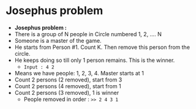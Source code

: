 # Josephus problem

- **Josephus problem :** 
- There is a group of N people in Circle numbered 1, 2, …. N
- Someone is a master of the game.
- He starts from Person #1. Count K. Then remove this person from the circle.
- He keeps doing so till only 1 person remains. This is the winner.
    - `Input : 4 2`
- Means we have people: 1, 2, 3, 4. Master starts at 1
- Count 2 persons (2 removed), start from 3
- Count 2 persons (4 removed), start from 1
- Count 2 persons (3 removed), 1 is winner
    - People removed in order : `>> 2 4 3 1`